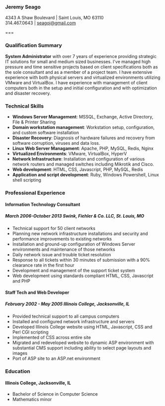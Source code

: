 ### Jeremy Seago  
4343 A Shaw Boulevard | Saint Louis, MO 63110  
314.467.0643 | [seagoj@gmail.com](seagoj@gmail.com)  

===

### Qualification Summary
**System Administrator** with over 7 years of experience providing strategic IT solutions for small and medium sized businesses. I've managed high pressure and time sensitive projects based on client specifications both as the sole consultant and as a member of a project team. I have extensive experience with both physical servers and virtualized environments utilizing VMware and VirtualBox. I have experience with management of client computers both in the setup and initial configuration and with optimization and disaster recovery.

### Technical Skills
* **Windows Server Management**: MSSQL, Exchange, Active Directory, File & Printer Sharing
* **Domain workstation management**: Workstation setup, configuration, and custom software installation
* **Disaster Recovery**: Diagnosis of hardware failures and recovery from software corruption, viruses and data loss.
* **Linux Web Server Managament**: Apache, PHP, MySQL, Redis, Nginx
* **Virtualized Environments**: VMware, VirtualBox, HyperV
* **Network Infrastructure**: Installation and configuration of various network routers and managed switches including Mikrotik and Cisco.
* **Web development**: HTML, CSS, Javascript, PHP, MySQL, Redis
* **Application and script development**: Ruby, Windows Powershell, Linux shell scripting

### Professional Experience
#### Information Technology Consultant
##### March 2006-October 2013 Swink, Fiehler &amp; Co. LLC, St. Louis, MO
* Technical support for 50 client networks
* Planning new network infrastructure installations and security and performance improvements to existing networks
* Installation and ground-up configuration of Windows Server environments and maintenance of those networks
* Daily network issue and trouble ticket resolution
* Response to all tickets within 30 minutes of submission with a 90% clearance rate in the first hour
* Development and management of the support ticket system
* Web development using standards compliant HTML, CSS, Javascript and PHP

#### Staff Tech and Web Developer
##### February 2002 - May 2005  Illinois College, Jacksonville, IL
* Provided technical support to all campus computers
* Installed and configured network infrastructure and servers
* Developed Illinois College website using HTML, Javascript, CSS and Perl CGI scripting
* Implemented of CSS across entire site
* Migrated and redeveloped website to dynamic ASP environment with substantial CMS support including ability to select page layouts and images
* Port of ASP site to an ASP.net environment

### Education
#### Illinois College, Jacksonville, IL
* Bachelor of Science in Computer Science
* Mathematics minor
